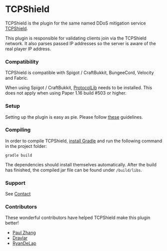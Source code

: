 # TCPShield
TCPShield is the plugin for the same named DDoS mitigation service [TCPShield](https://tcpshield.com).

This plugin is responsible for validating clients join via the TCPShield network.
It also parses passed IP addresses so the server is aware of the real player IP address.  

### Compatibility

TCPShield is compatible with Spigot / CraftBukkit, BungeeCord, Velocity and Fabric.

When using Spigot / CraftBukkit, [ProtocolLib](https://github.com/aadnk/ProtocolLib) needs to be installed.
This does not apply when using Paper 1.16 build #503 or higher. 

### Setup
Setting up the plugin is easy as pie. Please follow [these](https://docs.tcpshield.com/config/tcpshield-plugin) guidelines. 

### Compiling
In order to compile TCPShield, [install Gradle](https://docs.gradle.org/current/userguide/installation.html) and run the following command in the project folder:
```
gradle build
```

The dependencies should install themselves automatically. After the build has finished, the compiled jar file can be found under `/build/libs`.

### Support
See [Contact](https://docs.tcpshield.com/about-us)

### Contributors

These wonderful contributors have helped TCPShield make this plugin better! 

* [Paul Zhang](https://github.com/paulzhng)
* [Draylar](https://github.com/Draylar)
* [RyanDeLap](https://github.com/RyanDeLap)
